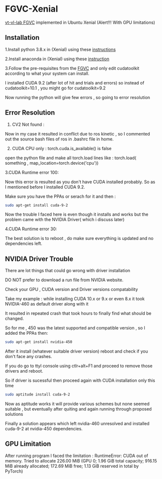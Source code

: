 # FGVC-Xenial
[vt-vl-lab FGVC](https://github.com/vt-vl-lab/FGVC) implemented in Ubuntu Xenial
(Alert!!! With GPU limitations)


## Installation


1.Install python 3.8.x in (Xenial) using these [instructions](https://medium.com/analytics-vidhya/installing-python-3-8-3-66701d3db134)


2.Install anaconda in (Xenial) using these [instruction](https://medium.com/@menuram1126/how-to-install-anaconda-on-ubuntu-16-04-538009ca7936)


3.Follow the pre-requisites from the [FGVC](https://github.com/vt-vl-lab/FGVC) and only edit cudatoolkit according to what your system can install.

I installed CUDA 9.2 (after lot of hit and trials and errors) so instead of cudatoolkit=10.1 , you might go for cudatoolkit=9.2


Now running the python will give few errors , so going to error resolution 


## Error Resolution

1. CV2 Not found :

Now in my case it resulted in conflict due to ros kinetic , so I commented out the source bash files of ros in .bashrc file in home.


2. CUDA CPU only : torch.cuda.is_available() is false

open the python file and make all torch.load lines like : torch.load( something , map_location=torch.device('cpu'))

3.CUDA Runtime error 100:

Now this error is resulted as you don't have CUDA installed probably. So as I mentioned before I installed CUDA 9.2.

Make sure you have the PPAs or serach for it and then :

```bash
sudo apt-get install cuda-9-2
```

Now the trouble I faced here is even though it installs and works but the problem came with the NVIDIA Driver( which i discuss later)

4.CUDA Runtime error 30:

The best solution is to reboot , do make sure everything is updated and no dependencies left.


## NVIDIA Driver Trouble

There are lot things that could go wrong with driver installation

DO NOT prefer to download a run file from NVIDIA website.

Check your GPU , CUDA version and Driver versions compatability

Take my example : while installing CUDA 10.x or 9.x or even 8.x it took NVIDIA-460 as default driver along with it 

It resulted in repeated crash that took hours to finally find what should be changed.

So for me , 450 was the latest supported and compatible version , so I added the PPAs then:

```bash
sudo apt-get install nvidia-450
```

After it install (whatever suitable driver version) reboot and check if you don't face any crashes.

If you do go to ttyl console using ctlr+alt+F1 and proceed to remove those drivers and reboot.

So if driver is sucessful then proceed again with CUDA installation only this time

```bash
sudo aptitude install cuda-9-2
```

Now as aptitude works it will provide various schemes but none seemed suitable , but eventually after quiting and again running through proposed solutions 

Finally a solution appears which left nvidia-460 unresolved and installed cuda-9-2 at nvidia-450 dependencies.


## GPU Limitation

After running program I faced the limitation : RuntimeError: CUDA out of memory. Tried to allocate 226.00 MiB (GPU 0; 1.96 GiB total capacity; 916.15 MiB already allocated; 172.69 MiB free; 1.13 GiB reserved in total by PyTorch)



